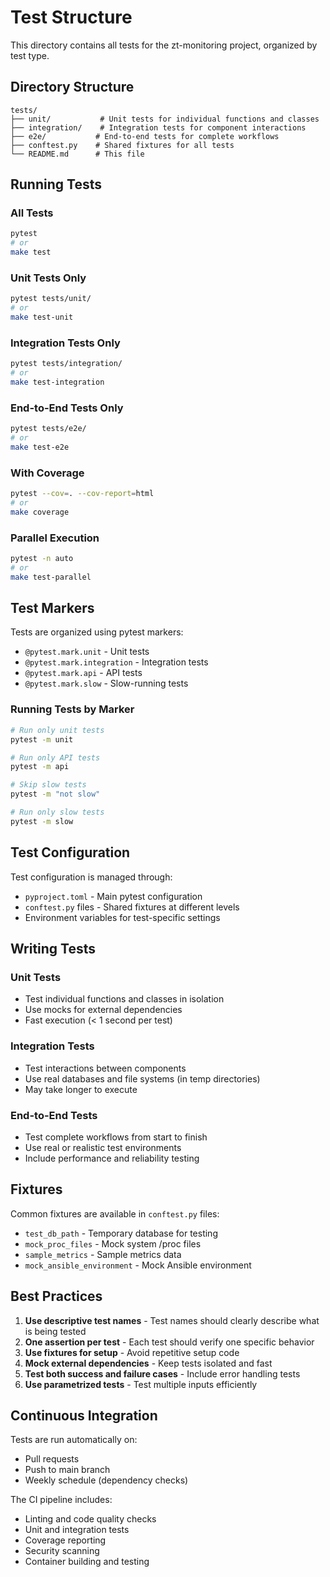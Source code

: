 # Test Structure

This directory contains all tests for the zt-monitoring project, organized by test type.

## Directory Structure

```
tests/
├── unit/           # Unit tests for individual functions and classes
├── integration/    # Integration tests for component interactions
├── e2e/           # End-to-end tests for complete workflows
├── conftest.py    # Shared fixtures for all tests
└── README.md      # This file
```

## Running Tests

### All Tests
```bash
pytest
# or
make test
```

### Unit Tests Only
```bash
pytest tests/unit/
# or
make test-unit
```

### Integration Tests Only
```bash
pytest tests/integration/
# or
make test-integration
```

### End-to-End Tests Only
```bash
pytest tests/e2e/
# or
make test-e2e
```

### With Coverage
```bash
pytest --cov=. --cov-report=html
# or
make coverage
```

### Parallel Execution
```bash
pytest -n auto
# or
make test-parallel
```

## Test Markers

Tests are organized using pytest markers:

- `@pytest.mark.unit` - Unit tests
- `@pytest.mark.integration` - Integration tests
- `@pytest.mark.api` - API tests
- `@pytest.mark.slow` - Slow-running tests

### Running Tests by Marker
```bash
# Run only unit tests
pytest -m unit

# Run only API tests
pytest -m api

# Skip slow tests
pytest -m "not slow"

# Run only slow tests
pytest -m slow
```

## Test Configuration

Test configuration is managed through:

- `pyproject.toml` - Main pytest configuration
- `conftest.py` files - Shared fixtures at different levels
- Environment variables for test-specific settings

## Writing Tests

### Unit Tests
- Test individual functions and classes in isolation
- Use mocks for external dependencies
- Fast execution (< 1 second per test)

### Integration Tests
- Test interactions between components
- Use real databases and file systems (in temp directories)
- May take longer to execute

### End-to-End Tests
- Test complete workflows from start to finish
- Use real or realistic test environments
- Include performance and reliability testing

## Fixtures

Common fixtures are available in `conftest.py` files:

- `test_db_path` - Temporary database for testing
- `mock_proc_files` - Mock system /proc files
- `sample_metrics` - Sample metrics data
- `mock_ansible_environment` - Mock Ansible environment

## Best Practices

1. **Use descriptive test names** - Test names should clearly describe what is being tested
2. **One assertion per test** - Each test should verify one specific behavior
3. **Use fixtures for setup** - Avoid repetitive setup code
4. **Mock external dependencies** - Keep tests isolated and fast
5. **Test both success and failure cases** - Include error handling tests
6. **Use parametrized tests** - Test multiple inputs efficiently

## Continuous Integration

Tests are run automatically on:
- Pull requests
- Push to main branch
- Weekly schedule (dependency checks)

The CI pipeline includes:
- Linting and code quality checks
- Unit and integration tests
- Coverage reporting
- Security scanning
- Container building and testing